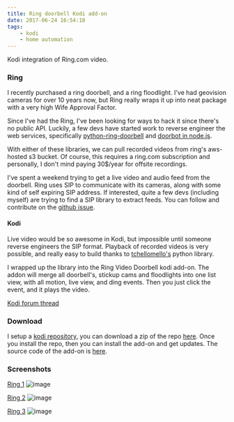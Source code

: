 ```yaml
---
title: Ring doorbell Kodi add-on
date: 2017-06-24 16:54:18
tags: 
	- kodi
	- home automation
---
```


Kodi integration of Ring.com video.

<!-- more --> 

### Ring

I recently purchased a ring doorbell, and a ring floodlight. I've had geovision cameras for over 10 years now, but Ring really wraps it up into neat package with a very high Wife Approval Factor.

Since I've had the Ring, I've been looking for ways to hack it since there's no public API. Luckily, a few devs have started work to reverse engineer the web services, specifically [python-ring-doorbell](https://github.com/tchellomello/python-ring-doorbell) and [doorbot in node.js](https://github.com/davglass/doorbot).

With either of these libraries, we can pull recorded videos from ring's aws-hosted s3 bucket. Of course, this requires a ring.com subscription and personally, I don't mind paying 30$/year for offsite recordings.

I've spent a weekend trying to get a live video and audio feed from the doorbell. Ring uses SIP to communicate with its cameras, along with some kind of self expiring SIP address. If interested, quite a few devs (including myself) are trying to find a SIP library to extract feeds. You can follow and contribute on the [github issue](https://github.com/tchellomello/python-ring-doorbell/issues/23).

#### Kodi

Live video would be so awesome in Kodi, but impossible until someone reverse engineers the SIP format. Playback of recorded videos is very possible, and really easy to build thanks to [tchellomello's](https://github.com/tchellomello/) python library.

I wrapped up the library into the Ring Video Doorbell kodi add-on. The addon will merge all doorbell's, stickup cams and floodlights into one list view, with all motion, live view, and ding events. Then you just click the event, and it plays the video. 

[Kodi forum thread](https://forum.kodi.tv/showthread.php?tid=317192)

### Download

I setup a [kodi repository](https://github.com/jlippold/repository.jlippold), you can download a zip of the repo [here](https://github.com/jlippold/repository.jlippold/releases/download/Repo/repository.jlippold-1.0.0.zip). Once you install the repo, then you can install the add-on and get updates. The source code of the add-on is [here](https://github.com/jlippold/repository.jlippold/tree/master/plugin.video.ring_doorbell).


### Screenshots

[Ring 1](/pub/blog/img/ring-0.jpg)
![image](/pub/blog/img/ring-0.jpg)

[Ring 2](/pub/blog/img/ring-1.jpg)
![image](/pub/blog/img/ring-1.jpg)

[Ring 3](/pub/blog/img/ring-2.jpg)
![image](/pub/blog/img/ring-2.jpg)




